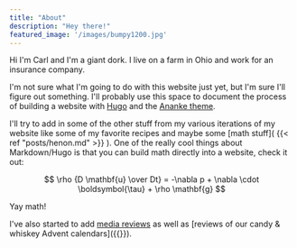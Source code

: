 ```yaml
---
title: "About"
description: "Hey there!"
featured_image: '/images/bumpy1200.jpg'
---
```

Hi I'm Carl and I'm a giant dork. I live on a farm in Ohio and work for an insurance company.

I'm not sure what I'm going to do with this website just yet, but I'm sure I'll figure out something. I'll probably use this space to document the process of building a website with [Hugo](https://gohugo.io/) and the [Ananke theme](https://github.com/theNewDynamic/gohugo-theme-ananke). 

I'll try to add in some of the other stuff from my various iterations of my website like some of my favorite recipes and maybe some 
[math stuff]( {{< ref "posts/henon.md" >}} ). One of the really cool things about Markdown/Hugo is that you can build math directly into a website, check it out: 


$$ \rho {D \mathbf{u} \over Dt} = -\nabla p + \nabla  \cdot \boldsymbol{\tau} + \rho \mathbf{g} $$

Yay math!

I've also started to add [media reviews](/media/) as well as [reviews of our candy & whiskey Advent calendars]({{<ref advent23>}}).


